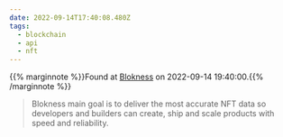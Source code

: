 ```yaml
---
date: 2022-09-14T17:40:08.480Z
tags:
  - blockchain
  - api
  - nft
---
```

{{% marginnote %}}Found at [Blokness](https://blokness.io/) on 2022-09-14 19:40:00.{{% /marginnote %}}

> Blokness main goal is to deliver the most accurate NFT data so developers and builders can create, ship and scale products with speed and reliability.

